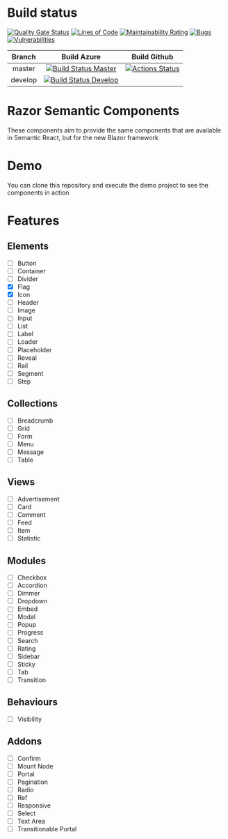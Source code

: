 # Build status
[AzureBuildMaster]: https://dev.azure.com/Daniel127/Semantic%20UI%20Razor%20Components/_apis/build/status/SemanticUI-Razor-Components-CI?branchName=master
[AzureBuildMasterLink]: https://dev.azure.com/Daniel127/Semantic%20UI%20Razor%20Components/_build/latest?definitionId=4&branchName=master

[AzureBuildDevelop]: https://dev.azure.com/Daniel127/Semantic%20UI%20Razor%20Components/_apis/build/status/SemanticUI-Razor-Components-CI?branchName=develop 
[AzureBuildDevelopLink]: https://dev.azure.com/Daniel127/Semantic%20UI%20Razor%20Components/_build/latest?definitionId=4&branchName=develop

[GithubActions]: https://github.com/Daniel127/SemanticUI-Razor-Components/workflows/Github%20CI/badge.svg
[GithubActionsLink]: https://github.com/Daniel127/SemanticUI-Razor-Components/actions


[![Quality Gate Status](https://sonarcloud.io/api/project_badges/measure?project=semanticui-razor-components&metric=alert_status)](https://sonarcloud.io/dashboard?id=semanticui-razor-components)
[![Lines of Code](https://sonarcloud.io/api/project_badges/measure?project=semanticui-razor-components&metric=ncloc)](https://sonarcloud.io/dashboard?id=semanticui-razor-components)
[![Maintainability Rating](https://sonarcloud.io/api/project_badges/measure?project=semanticui-razor-components&metric=sqale_rating)](https://sonarcloud.io/dashboard?id=semanticui-razor-components)
[![Bugs](https://sonarcloud.io/api/project_badges/measure?project=semanticui-razor-components&metric=bugs)](https://sonarcloud.io/dashboard?id=semanticui-razor-components)
[![Vulnerabilities](https://sonarcloud.io/api/project_badges/measure?project=semanticui-razor-components&metric=vulnerabilities)](https://sonarcloud.io/dashboard?id=semanticui-razor-components)

| Branch          | Build Azure   | Build Github
| :-------------: |:-------------:| :---:
| master          | [![Build Status Master][AzureBuildMaster]][AzureBuildMasterLink] | [![Actions Status][GithubActions]][GithubActionsLink] |
| develop         | [![Build Status Develop][AzureBuildDevelop]][AzureBuildDevelopLink] | |



# Razor Semantic Components

These components aim to provide the same components that are available in Semantic React, but for the new Blazor framework

# Demo
You can clone this repository and execute the demo project to see the components in action

# Features
## Elements
- [ ] Button
- [ ] Container
- [ ] Divider
- [X] Flag
- [X] Icon
- [ ] Header
- [ ] Image
- [ ] Input
- [ ] List
- [ ] Label
- [ ] Loader
- [ ] Placeholder
- [ ] Reveal
- [ ] Rail
- [ ] Segment
- [ ] Step

## Collections
- [ ] Breadcrumb
- [ ] Grid
- [ ] Form
- [ ] Menu
- [ ] Message
- [ ] Table

## Views
- [ ] Advertisement
- [ ] Card
- [ ] Comment
- [ ] Feed
- [ ] Item
- [ ] Statistic

## Modules
- [ ] Checkbox
- [ ] Accordion
- [ ] Dimmer
- [ ] Dropdown
- [ ] Embed
- [ ] Modal
- [ ] Popup
- [ ] Progress
- [ ] Search
- [ ] Rating
- [ ] Sidebar
- [ ] Sticky
- [ ] Tab
- [ ] Transition

## Behaviours
- [ ] Visibility

## Addons
- [ ] Confirm
- [ ] Mount Node
- [ ] Portal
- [ ] Pagination
- [ ] Radio
- [ ] Ref
- [ ] Responsive
- [ ] Select
- [ ] Text Area
- [ ] Transitionable Portal